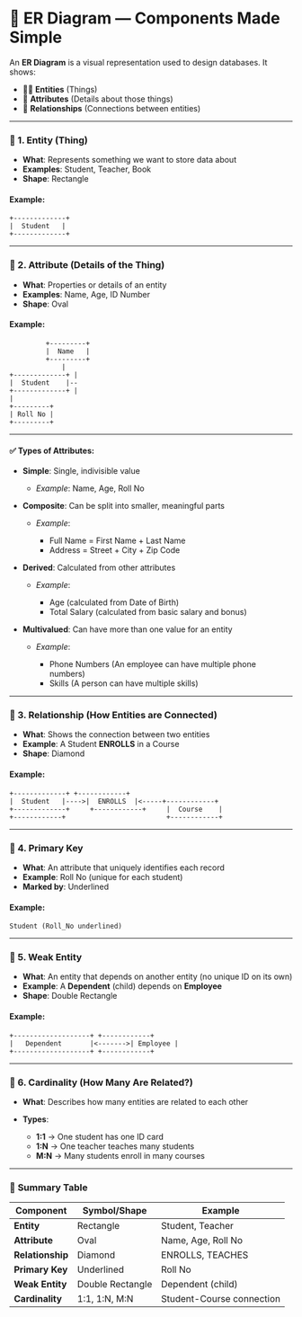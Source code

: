 # 📘 ER Diagram — Components Made Simple

An **ER Diagram** is a visual representation used to design databases. It shows:

* 🧍‍♂️ **Entities** (Things)
* 🧾 **Attributes** (Details about those things)
* 🔗 **Relationships** (Connections between entities)

---

### 🔹 1. **Entity (Thing)**

* **What**: Represents something we want to store data about
* **Examples**: Student, Teacher, Book
* **Shape**: Rectangle

#### Example:

```plaintext
+-------------+
|  Student   |
+-------------+
```

---

### 🔸 2. **Attribute (Details of the Thing)**

* **What**: Properties or details of an entity
* **Examples**: Name, Age, ID Number
* **Shape**: Oval

#### Example:

```plaintext
         +---------+  
         |  Name   |  
         +---------+  
             |  
+-------------+ |
|  Student    |--
+-------------+ |
|
+---------+
| Roll No |
+---------+
```

---

#### ✅ Types of Attributes:

* **Simple**: Single, indivisible value

  * *Example*: Name, Age, Roll No
* **Composite**: Can be split into smaller, meaningful parts

  * *Example*:

    * Full Name = First Name + Last Name
    * Address = Street + City + Zip Code
* **Derived**: Calculated from other attributes

  * *Example*:

    * Age (calculated from Date of Birth)
    * Total Salary (calculated from basic salary and bonus)
* **Multivalued**: Can have more than one value for an entity

  * *Example*:

    * Phone Numbers (An employee can have multiple phone numbers)
    * Skills (A person can have multiple skills)

---

### 🔹 3. **Relationship (How Entities are Connected)**

* **What**: Shows the connection between two entities
* **Example**: A Student **ENROLLS** in a Course
* **Shape**: Diamond

#### Example:

```plaintext
+-------------+ +------------+
|  Student   |---->|  ENROLLS  |<-----+------------+
+-------------+     +------------+     |  Course    |
+------------+                         +------------+
```

---

### 🔸 4. **Primary Key**

* **What**: An attribute that uniquely identifies each record
* **Example**: Roll No (unique for each student)
* **Marked by**: Underlined

#### Example:

```plaintext
Student (Roll_No underlined)
```

---

### 🔹 5. **Weak Entity**

* **What**: An entity that depends on another entity (no unique ID on its own)
* **Example**: A **Dependent** (child) depends on **Employee**
* **Shape**: Double Rectangle

#### Example:

```plaintext
+-------------------+ +------------+
|   Dependent       |<------->| Employee |
+-------------------+ +------------+
```

---

### 🔸 6. **Cardinality (How Many Are Related?)**

* **What**: Describes how many entities are related to each other
* **Types**:

  * **1:1** → One student has one ID card
  * **1\:N** → One teacher teaches many students
  * **M\:N** → Many students enroll in many courses

---

### 📝 **Summary Table**

| **Component**    | **Symbol/Shape** | **Example**               |
| ---------------- | ---------------- | ------------------------- |
| **Entity**       | Rectangle        | Student, Teacher          |
| **Attribute**    | Oval             | Name, Age, Roll No        |
| **Relationship** | Diamond          | ENROLLS, TEACHES          |
| **Primary Key**  | Underlined       | Roll No                   |
| **Weak Entity**  | Double Rectangle | Dependent (child)         |
| **Cardinality**  | 1:1, 1\:N, M\:N  | Student-Course connection |
